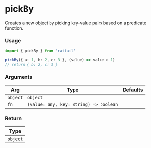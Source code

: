 # pickBy

Creates a new object by picking key-value pairs based on a predicate function.

### Usage

```ts
import { pickBy } from 'rattail'

pickBy({ a: 1, b: 2, c: 3 }, (value) => value > 1)
// return { b: 2, c: 3 }
```

### Arguments

| Arg      | Type                                   | Defaults |
| -------- | -------------------------------------- | -------- |
| `object` | `object`                               |          |
| `fn`     | `(value: any, key: string) => boolean` |          |

### Return

| Type     |
| -------- |
| `object` |
